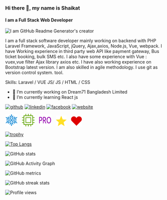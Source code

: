 ### Hi there 👋, my name is Shaikat
#### I am a Full Stack Web Developer
![I am GitHub Readme Generator's creator](https://kumarshaikatbala.github.io/portfolio/assets/img/profile-img.jpg)

I am a full stack software developer mainly working on backend with PHP Laravel Framework, JavaScript, jQuery, Ajax,axios, Node.js, Vue, webpack. I have Working experience in third party web API like payment gateway, Bus ticket booking, bulk SMS etc. I also have some experience with Vue : vuex,vue filter Ajax library axios etc. I have also working experience on Bootstrap latest version. I am also skilled in agile methodology. I use git as version control system. tool.

Skills:  Laravel / VUE JS/ JS / HTML / CSS

- 🔭 I’m currently working on Dream71 Bangladesh Limited 
- 🌱 I’m currently learning React js 


[<img src='https://cdn.jsdelivr.net/npm/simple-icons@3.0.1/icons/github.svg' alt='github' height='40'>](https://github.com/KumarShaikatBala)  [<img src='https://cdn.jsdelivr.net/npm/simple-icons@3.0.1/icons/linkedin.svg' alt='linkedin' height='40'>](https://www.linkedin.com/in/https://www.linkedin.com/in/shaikat-tomal//)  [<img src='https://cdn.jsdelivr.net/npm/simple-icons@3.0.1/icons/facebook.svg' alt='facebook' height='40'>](https://www.facebook.com/https://www.facebook.com/https://www.facebook.com/HunkTomal/)  [<img src='https://cdn.jsdelivr.net/npm/simple-icons@3.0.1/icons/icloud.svg' alt='website' height='40'>](https://kumarshaikatbala.github.io/portfolio/)  

<a href='https://archiveprogram.github.com/'><img src='https://raw.githubusercontent.com/acervenky/animated-github-badges/master/assets/acbadge.gif' width='40' height='40'></a> <a href='https://docs.github.com/en/developers'><img src='https://raw.githubusercontent.com/acervenky/animated-github-badges/master/assets/devbadge.gif' width='40' height='40'></a> <a href='https://github.com/pricing'><img src='https://raw.githubusercontent.com/acervenky/animated-github-badges/master/assets/pro.gif' width='40' height='40'></a> <a href='https://stars.github.com/'><img src='https://raw.githubusercontent.com/acervenky/animated-github-badges/master/assets/starbadge.gif' width='35' height='35'></a> <a href='https://docs.github.com/en/github/supporting-the-open-source-community-with-github-sponsors'><img src='https://raw.githubusercontent.com/acervenky/animated-github-badges/master/assets/sponsorbadge.gif' width='35' height='35'></a> 

[![trophy](https://github-profile-trophy.vercel.app/?username=KumarShaikatBala)](https://github.com/ryo-ma/github-profile-trophy)

[![Top Langs](https://github-readme-stats.vercel.app/api/top-langs/?username=KumarShaikatBala)](https://github.com/anuraghazra/github-readme-stats)

![GitHub stats](https://github-readme-stats.vercel.app/api?username=KumarShaikatBala&show_icons=true&count_private=true)  

![GitHub Activity Graph](https://activity-graph.herokuapp.com/graph?username=KumarShaikatBala)  

![GitHub metrics](https://metrics.lecoq.io/KumarShaikatBala)  

![GitHub streak stats](https://github-readme-streak-stats.herokuapp.com/?user=KumarShaikatBala)  

![Profile views](https://gpvc.arturio.dev/KumarShaikatBala)  

